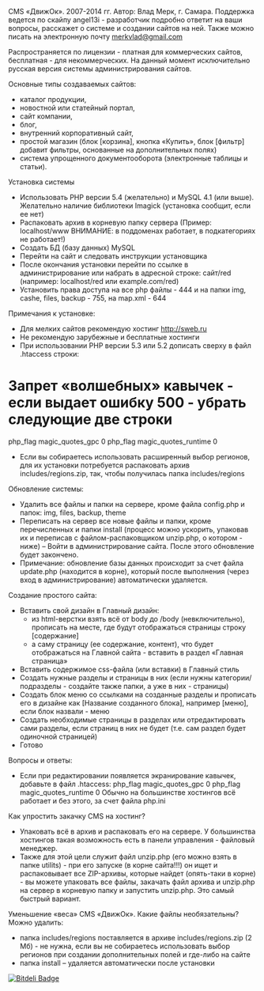 CMS «ДвижОк». 2007-2014 гг. 
Автор: Влад Мерк, г. Самара.
Поддержка ведется по скайпу angel13i - разработчик подробно ответит на ваши вопросы, расскажет о системе и создании сайтов на ней. Также можно писать на электронную почту merkvlad@gmail.com

Распространяется по лицензии - платная для коммерческих сайтов, бесплатная - для некоммерческих.
На данный момент исключительно русская версия системы администрирования сайтов.

Основные типы создаваемых сайтов:
- каталог продукции,
- новостной или статейный портал,
- сайт компании,
- блог,
- внутренний корпоративный сайт,
- простой магазин (блок [корзина], кнопка «Купить», блок [фильтр] добавит фильтры, основанные на дополнительных полях)
- система упрощенного документооборота (электронные таблицы и статьи).

Установка системы
- Использовать PHP версии 5.4 (желательно) и MySQL 4.1 (или выше). Желательно наличие библиотеки Imagick (установка сообщит, если ее нет)
- Распаковать архив в корневую папку сервера (Пример: localhost/www ВНИМАНИЕ: в поддоменах работает, в подкатегориях не работает!)
- Создать БД (базу данных) MySQL
- Перейти на сайт и следовать инструкции установщика
- После окончания установки перейти по ссылке в администрирование или набрать в адресной строке: сайт/red (например: localhost/red или example.com/red)
- Установить права доступа на все php файлы - 444 и на папки img, cashe, files, backup - 755, на map.xml - 644

Примечания к установке:
- Для мелких сайтов рекомендую хостинг http://sweb.ru
- Не рекомендую зарубежные и бесплатные хостинги
- При использовании PHP версии 5.3 или 5.2 дописать сверху в файл .htaccess строки:
# Запрет «волшебных» кавычек - если выдает ошибку 500 - убрать следующие две строки
php_flag magic_quotes_gpc 0
php_flag magic_quotes_runtime 0
- Если вы собираетесь использовать расширенный выбор регионов, для их установки потребуется распаковать архив includes/regions.zip, так, чтобы получилась папка includes/regions

Обновление системы:
- Удалить все файлы и папки на сервере, кроме файла config.php и папок: img, files, backup, theme
- Переписать на сервер все новые файлы и папки, кроме перечисленных и папки install (процесс можно ускорить, упаковав их и переписав с файлом-распаковщиком unzip.php, о котором - ниже)
– Войти в администрирование сайта. После этого обновление будет закончено.
- Примечание: обновление базы данных происходит за счет файла update.php (находится в корне), который после выполнения (через вход в администрирование) автоматически удаляется.

Создание простого сайта:
- Вставить свой дизайн в Главный дизайн:
	- из html-верстки взять всё от body до /body (невключительно), прописать на месте, где будут отображаться страницы строку [содержание]
	- а саму страницу (ее содержание, контент), что будет отображаться на Главной сайта - вставить в раздел «Главная страница»
- Вставить содержимое css-файла (или вставки) в Главный стиль
- Создать нужные разделы и страницы в них (если нужны категории/подразделы - создайте также папки, а уже в них - страницы)
- Создать блок меню со ссылками на созданные разделы и прописать его в дизайне как [Название созданного блока], например [меню], если блок назвали - меню
- Создать необходимые страницы в разделах или отредактировать сами разделы, если страниц в них не будет (т.е. сам раздел будет одиночной страницей)
- Готово

Вопросы и ответы:
- Если при редактировании появляется экранирование кавычек, добавьте в файл .htaccess: 
php_flag magic_quotes_gpc 0
php_flag magic_quotes_runtime 0
Обычно на большинстве хостингов всё работает и без этого, за счет файла php.ini

Как упростить закачку CMS на хостинг?
- Упаковать всё в архив и распаковать его на сервере. У большинства хостингов такая возможность есть в панели управления - файловый менеджер. 
- Также для этой цели служит файл unzip.php (его можно взять в папке utilits) - при его запуске (в корне сайта!!!) он ищет и распаковывает все ZIP-архивы, которые найдет (опять-таки в корне) - вы можете упаковать все файлы, закачать файл архива и unzip.php на сервер в корневую папку и запустить unzip.php. Это самый быстрый вариант.

Уменьшение «веса» CMS «ДвижОк». Какие файлы необязательны? Можно удалить:
- папка includes/regions поставляется в архиве includes/regions.zip (2 Мб) - не нужна, если вы не собираетесь использовать выбор регионов при создании дополнительных полей и где-либо на сайте
- папка install – удаляется автоматически после установки


[![Bitdeli Badge](https://d2weczhvl823v0.cloudfront.net/dveezhok/enginecms/trend.png)](http://karta63.ru "Bitdeli Badge")